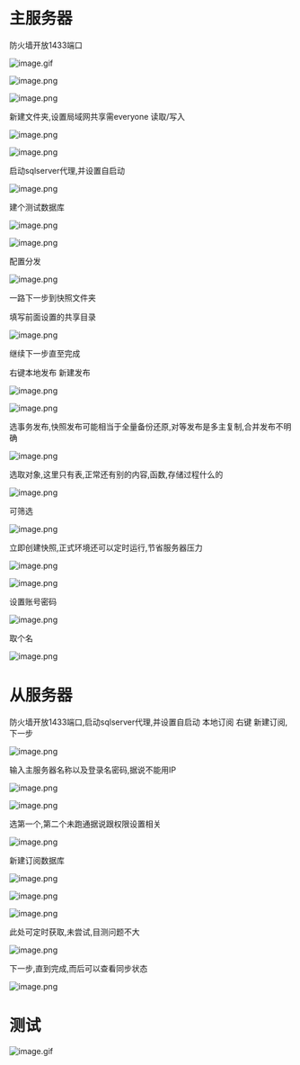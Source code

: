 # 主服务器

防火墙开放1433端口

![image.gif](1.gif)

![image.png](1.png)

![image.png](2.png)

新建文件夹,设置局域网共享需everyone 读取/写入

![image.png](3.png)

![image.png](4.png)

启动sqlserver代理,并设置自启动

![image.png](5.png)

建个测试数据库

![image.png](6.png)

![image.png](7.png)

配置分发

![image.png](8.png)

一路下一步到快照文件夹

填写前面设置的共享目录

![image.png](9.png)

继续下一步直至完成

右键本地发布 新建发布

![image.png](10.png)

![image.png](11.png)

选事务发布,快照发布可能相当于全量备份还原,对等发布是多主复制,合并发布不明确

![image.png](12.png)

选取对象,这里只有表,正常还有别的内容,函数,存储过程什么的

![image.png](13.png)

可筛选

![image.png](14.png)

立即创建快照,正式环境还可以定时运行,节省服务器压力

![image.png](15.png)

![image.png](16.png)

设置账号密码

![image.png](17.png)

取个名

![image.png](18.png)

# 从服务器
防火墙开放1433端口,启动sqlserver代理,并设置自启动
本地订阅 右键 新建订阅,下一步

![image.png](19.png)

输入主服务器名称以及登录名密码,据说不能用IP

![image.png](20.png)

![image.png](21.png)

选第一个,第二个未跑通据说跟权限设置相关

![image.png](22.png)

新建订阅数据库

![image.png](23.png)

![image.png](24.png)

![image.png](25.png)

此处可定时获取,未尝试,目测问题不大

![image.png](26.png)

下一步,直到完成,而后可以查看同步状态

![image.png](27.png)
# 测试
![image.gif](2.gif)
